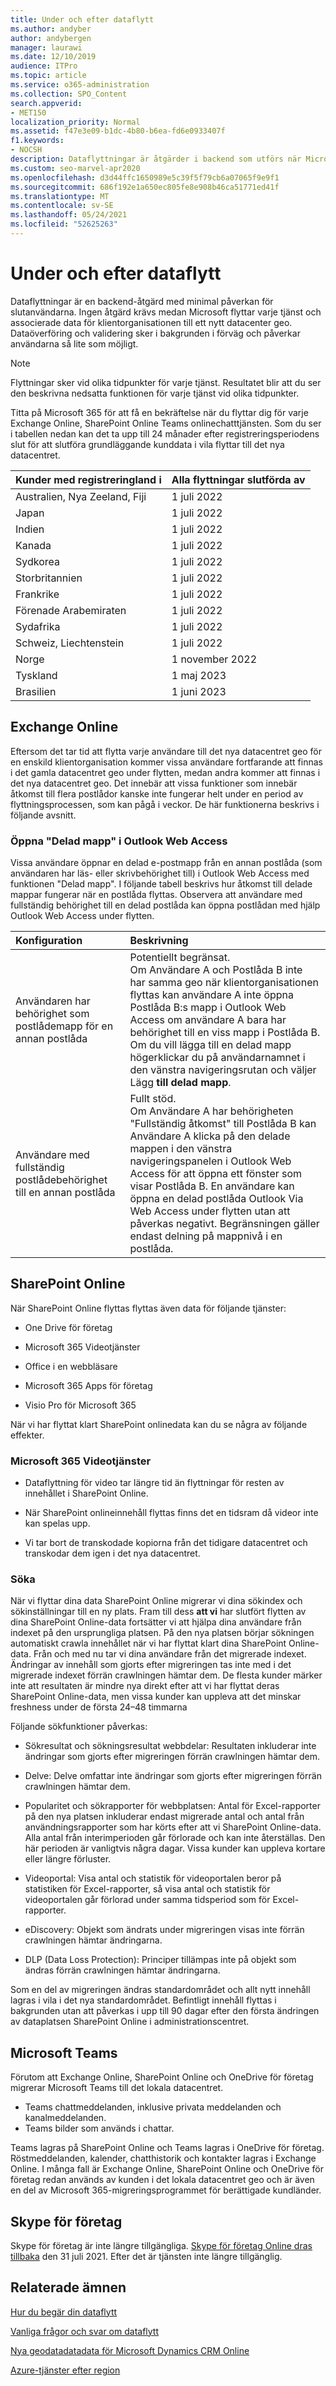 ```yaml
---
title: Under och efter dataflytt
ms.author: andyber
author: andybergen
manager: laurawi
ms.date: 12/10/2019
audience: ITPro
ms.topic: article
ms.service: o365-administration
ms.collection: SPO_Content
search.appverid:
- MET150
localization_priority: Normal
ms.assetid: f47e3e09-b1dc-4b80-b6ea-fd6e0933407f
f1.keywords:
- NOCSH
description: Dataflyttningar är åtgärder i backend som utförs när Microsoft flyttar tjänster och associerade data för klientorganisationen till ett nytt datacenter geo.
ms.custom: seo-marvel-apr2020
ms.openlocfilehash: d3d44ffc1650989e5c39f5f79cb6a07065f9e9f1
ms.sourcegitcommit: 686f192e1a650ec805fe8e908b46ca51771ed41f
ms.translationtype: MT
ms.contentlocale: sv-SE
ms.lasthandoff: 05/24/2021
ms.locfileid: "52625263"
---
```

# <a name="during-and-after-your-data-move"></a>Under och efter dataflytt

Dataflyttningar är en backend-åtgärd med minimal påverkan för slutanvändarna. Ingen åtgärd krävs medan Microsoft flyttar varje tjänst och associerade data för klientorganisationen till ett nytt datacenter geo. Dataöverföring och validering sker i bakgrunden i förväg och påverkar användarna så lite som möjligt.
  
> [!NOTE]
> Flyttningar sker vid olika tidpunkter för varje tjänst. Resultatet blir att du ser den beskrivna nedsatta funktionen för varje tjänst vid olika tidpunkter. 
  
Titta på Microsoft 365 för att få en bekräftelse när du flyttar dig för varje Exchange Online, SharePoint Online Teams onlinechatttjänsten. Som du ser i tabellen nedan kan det ta upp till 24 månader efter registreringsperiodens slut för att slutföra grundläggande kunddata i vila flyttar till det nya datacentret.   

|**Kunder med registreringland i**|**Alla flyttningar slutförda av**|
|:-----|:-----|
|Australien, Nya Zeeland, Fiji  <br/> |1 juli 2022  <br/> |
|Japan   <br/> |1 juli 2022  <br/> |
|Indien  <br/> |1 juli 2022  <br/> |
|Kanada  <br/> |1 juli 2022  <br/> |
|Sydkorea  <br/> |1 juli 2022  <br/> |
|Storbritannien  <br/> |1 juli 2022  <br/> |
|Frankrike  <br/> |1 juli 2022  <br/> |
|Förenade Arabemiraten  <br/> |1 juli 2022  <br/> |
|Sydafrika  <br/> |1 juli 2022  <br/> |
|Schweiz, Liechtenstein  <br/> |1 juli 2022  <br/> |
|Norge  <br/> |1 november 2022  <br/> |
|Tyskland  <br/> |1 maj 2023  <br/> |
|Brasilien  <br/> |1 juni 2023  <br/> |

## <a name="exchange-online"></a>Exchange Online

Eftersom det tar tid att flytta varje användare till det nya datacentret geo för en enskild klientorganisation kommer vissa användare fortfarande att finnas i det gamla datacentret geo under flytten, medan andra kommer att finnas i det nya datacentret geo. Det innebär att vissa funktioner som innebär åtkomst till flera postlådor kanske inte fungerar helt under en period av flyttningsprocessen, som kan pågå i veckor. De här funktionerna beskrivs i följande avsnitt.
  
### <a name="open-shared-folder-in-outlook-web-access"></a>Öppna "Delad mapp" i Outlook Web Access

Vissa användare öppnar en delad e-postmapp från en annan postlåda (som användaren har läs- eller skrivbehörighet till) i Outlook Web Access med funktionen "Delad mapp". I följande tabell beskrivs hur åtkomst till delade mappar fungerar när en postlåda flyttas. Observera att användare med fullständig behörighet till en delad postlåda kan öppna postlådan med hjälp Outlook Web Access under flytten. 
  
|**Konfiguration**|**Beskrivning**|
|:-----|:-----|
|Användaren har behörighet som postlådemapp för en annan postlåda  <br/> |Potentiellt begränsat.  <br/> Om Användare A och Postlåda B inte har samma geo när klientorganisationen flyttas kan användare A inte öppna Postlåda B:s mapp i Outlook Web Access om användare A bara har behörighet till en viss mapp i Postlåda B.  <br/> Om du vill lägga till en delad mapp högerklickar du på användarnamnet i den vänstra navigeringsrutan och väljer Lägg **till delad mapp**.  <br/> |
|Användare med fullständig postlådebehörighet till en annan postlåda  <br/> |Fullt stöd.  <br/> Om Användare A har behörigheten "Fullständig åtkomst" till Postlåda B kan Användare A klicka på den delade mappen i den vänstra navigeringspanelen i Outlook Web Access för att öppna ett fönster som visar Postlåda B.  En användare kan öppna en delad postlåda Outlook Via Web Access under flytten utan att påverkas negativt. Begränsningen gäller endast delning på mappnivå i en postlåda.           |
  
## <a name="sharepoint-online"></a>SharePoint Online

När SharePoint Online flyttas flyttas även data för följande tjänster:
  
- One Drive för företag
    
- Microsoft 365 Videotjänster
    
- Office i en webbläsare
    
-  Microsoft 365 Apps för företag
    
- Visio Pro för Microsoft 365
    
När vi har flyttat klart SharePoint onlinedata kan du se några av följande effekter.
  
### <a name="microsoft-365-video-services"></a>Microsoft 365 Videotjänster

- Dataflyttning för video tar längre tid än flyttningar för resten av innehållet i SharePoint Online.
    
- När SharePoint onlineinnehåll flyttas finns det en tidsram då videor inte kan spelas upp.
    
- Vi tar bort de transkodade kopiorna från det tidigare datacentret och transkodar dem igen i det nya datacentret.
    
### <a name="search"></a>Söka

När vi flyttar dina data SharePoint Online migrerar vi dina sökindex och sökinställningar till en ny plats. Fram till dess **att vi** har slutfört flytten av dina SharePoint Online-data fortsätter vi att hjälpa dina användare från indexet på den ursprungliga platsen. På den nya platsen börjar sökningen automatiskt crawla innehållet när vi har flyttat klart dina SharePoint Online-data. Från och med nu tar vi dina användare från det migrerade indexet. Ändringar av innehåll som gjorts efter migreringen tas inte med i det migrerade indexet förrän crawlningen hämtar dem. De flesta kunder märker inte att resultaten är mindre nya direkt efter att vi har flyttat deras SharePoint Online-data, men vissa kunder kan uppleva att det minskar freshness under de första 24–48 timmarna 
  
Följande sökfunktioner påverkas:
  
- Sökresultat och sökningsresultat webbdelar: Resultaten inkluderar inte ändringar som gjorts efter migreringen förrän crawlningen hämtar dem. 
    
- Delve: Delve omfattar inte ändringar som gjorts efter migreringen förrän crawlningen hämtar dem.
    
- Popularitet och sökrapporter för webbplatsen: Antal för Excel-rapporter på den nya platsen inkluderar endast migrerade antal och antal från användningsrapporter som har körts efter att vi SharePoint Online-data. Alla antal från interimperioden går förlorade och kan inte återställas. Den här perioden är vanligtvis några dagar. Vissa kunder kan uppleva kortare eller längre förluster.
    
- Videoportal: Visa antal och statistik för videoportalen beror på statistiken för Excel-rapporter, så visa antal och statistik för videoportalen går förlorad under samma tidsperiod som för Excel-rapporter.
    
- eDiscovery: Objekt som ändrats under migreringen visas inte förrän crawlningen hämtar ändringarna.
    
- DLP (Data Loss Protection): Principer tillämpas inte på objekt som ändras förrän crawlningen hämtar ändringarna.

Som en del av migreringen ändras standardområdet och allt nytt innehåll lagras i vila i det nya standardområdet. Befintligt innehåll flyttas i bakgrunden utan att påverkas i upp till 90 dagar efter den första ändringen av dataplatsen SharePoint Online i administrationscentret.

## <a name="microsoft-teams"></a>Microsoft Teams

Förutom att Exchange Online, SharePoint Online och OneDrive för företag migrerar Microsoft Teams till det lokala datacentret.

- Teams chattmeddelanden, inklusive privata meddelanden och kanalmeddelanden.
- Teams bilder som används i chattar.

Teams lagras på SharePoint Online och Teams lagras i OneDrive för företag. Röstmeddelanden, kalender, chatthistorik och kontakter lagras i Exchange Online. I många fall är Exchange Online, SharePoint Online och OneDrive för företag redan används av kunden i det lokala datacentret geo och är även en del av Microsoft 365-migreringsprogrammet för berättigade kundländer.

## <a name="skype-for-business"></a>Skype för företag

Skype för företag är inte längre tillgängliga.  [Skype för företag Online dras tillbaka](/lifecycle/announcements/skype-for-business-online-retirement) den 31 juli 2021. Efter det är tjänsten inte längre tillgänglig. 
  
## <a name="related-topics"></a>Relaterade ämnen 
 
[Hur du begär din dataflytt](request-your-data-move.md)
    
[Vanliga frågor och svar om dataflytt](data-move-faq.md)
  
[Nya geodatadatadata för Microsoft Dynamics CRM Online](/power-platform/admin/new-datacenter-regions)
  
[Azure-tjänster efter region](https://azure.microsoft.com/regions/)
